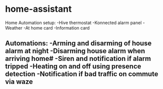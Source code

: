 # home-assistant
Home Automation setup: 
-Hive thermostat
-Konnected alarm panel
-Weather
-At home card
-Information card

Automations:
-Arming and disarming of house alarm at night
-Disarming house alarm when arriving home#
-Siren and notification if alarm tripped
-Heating on and off using presence detection
-Notification if bad traffic on commute via waze
-

